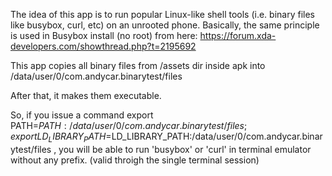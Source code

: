 
The idea of this app is to run popular Linux-like shell tools (i.e. binary files like busybox, curl, etc) on an unrooted phone. Basically, the same principle is used in Busybox install (no root) from here: https://forum.xda-developers.com/showthread.php?t=2195692

This app copies all binary files from /assets dir inside apk into /data/user/0/com.andycar.binarytest/files

After that, it makes them executable.

So, if you issue a command export PATH=$PATH:/data/user/0/com.andycar.binarytest/files; export LD_LIBRARY_PATH=$LD_LIBRARY_PATH:/data/user/0/com.andycar.binarytest/files , you will be able to run 'busybox' or 'curl' in terminal emulator without any prefix. (valid throigh the single terminal session)

